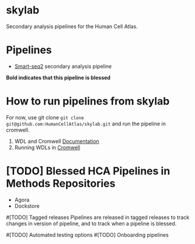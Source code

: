 # skylab
Secondary analysis pipelines for the Human Cell Atlas.

# Pipelines
- [Smart-seq2](https://github.com/HumanCellAtlas/skylab/tree/master/smartseq2_single_sample) secondary analysis pipeline

**Bold indicates that this pipeline is blessed**

# How to run pipelines from skylab
For now, use git clone `git clone git@github.com:HumanCellAtlas/skylab.git` and run the pipeline in cromwell.

1. WDL and Cromwell [Documentation](https://software.broadinstitute.org/wdl/)
2. Running WDLs in [Cromwell](https://software.broadinstitute.org/wdl/documentation/execution.php)

# [TODO] Blessed HCA Pipelines in Methods Repositories
- Agora
- Dockstore

#[TODO] Tagged releases
Pipelines are released in tagged releases to track changes in version of pipeline, and to track when a pipeline is blessed.

#[TODO] Automated testing options
#[TODO] Onboarding pipelines
